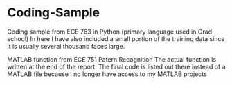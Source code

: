 # Coding-Sample
Coding sample from ECE 763 in Python (primary language used in Grad school) 
In here I have also included a small portion of the training data since it is usually several thousand faces large. 


MATLAB function from ECE 751 Patern Recognition
The actual function is written at the end of the report. The final code is listed out there instead of a MATLAB file 
because I no longer have access to my MATLAB projects
